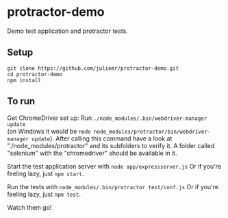 protractor-demo
===============

Demo test application and protractor tests.

Setup
-----

    git clone https://github.com/juliemr/protractor-demo.git
    cd protractor-demo
    npm install

To run
------
Get ChromeDriver set up: Run `./node_modules/.bin/webdriver-manager update`  
(on Windows it would be `node node_modules/protractor/bin/webdriver-manager update`).
After calling this command have a look at "./node_modules/protractor" and its 
subfolders to verify it. A folder called "selenium" with the "chromedriver" 
should be available in it.

Start the test application server with
`node app/expressserver.js`
Or if you're feeling lazy, just `npm start`.

Run the tests with
`node_modules/.bin/protractor test/conf.js`
Or if you're feeling lazy, just `npm test`.

Watch them go!
